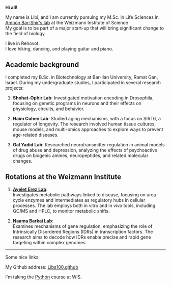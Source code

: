 **Hi all!**

My name is Libi, and I am currently pursuing my M.Sc. in Life Sciences in [Amnon Bar-Shir's lab](https://www.weizmann.ac.il/Organic_Chemistry/Bar-Shir/home) at the Weizmann Institute of Science  
My goal is to be part of a major start-up that will bring significant change to the field of biology.

I live in Rehovot.  
I love hiking, dancing, and playing guitar and piano.

## Academic background
I completed my B.Sc. in Biotechnology at Bar-Ilan University, Ramat Gan, Israel. During my undergraduate studies, I participated in several research projects:

1. **Shohat-Ophir Lab**: Investigated motivation encoding in Drosophila, focusing on genetic programs in neurons and their effects on physiology, circuits, and behavior.

2. **Haim Cohen Lab**: Studied aging mechanisms, with a focus on SIRT6, a regulator of longevity. The research involved human tissue cultures, mouse models, and multi-omics approaches to explore ways to prevent age-related diseases.

3. **Gal Yadid Lab**: Researched neurotransmitter regulation in animal models of drug abuse and depression, analyzing the effects of psychoactive drugs on biogenic amines, neuropeptides, and related molecular changes.

## Rotations at the Weizmann Institute


1. **[Ayelet Erez Lab](https://www.weizmann.ac.il/dept/irb/Erez/ayelet-erez-lab)**:  
   Investigates metabolic pathways linked to disease, focusing on urea cycle enzymes and intermediates as regulatory hubs in cellular processes. The lab employs both in vitro and in vivo tools, including GC/MS and HPLC, to monitor metabolic shifts.

2. **[Naama Barkai Lab](https://barkailab.wixsite.com/barkai)**:  
   Examines mechanisms of gene regulation, emphasizing the role of Intrinsically Disordered Regions (IDRs) in transcription factors. The research aims to decode how IDRs enable precise and rapid gene targeting within complex genomes.

---
Some nice links: 

My Github address: [Libs100.github](https://github.com/Libs100/Libs100.github.io)  <br>

I'm taking the [Python](https://github.com/szabgab/wis-python-course-2024-11?tab=readme-ov-file) course at WIS.
